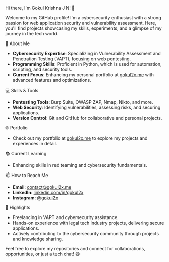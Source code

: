 Hi there, I'm Gokul Krishna J N! 👋

Welcome to my GitHub profile! I'm a cybersecurity enthusiast with a strong passion for web application security and vulnerability assessment. Here, you'll find projects showcasing my skills, experiments, and a glimpse of my journey in the tech world.

🚀 About Me
- **Cybersecurity Expertise**: Specializing in Vulnerability Assessment and Penetration Testing (VAPT), focusing on web pentesting.
- **Programming Skills**: Proficient in Python, which is used for automation, scripting, and security tools.
- **Current Focus**: Enhancing my personal portfolio at [gokul2x.me](https://gokul2x.me) with advanced features and optimizations.

💻 Skills & Tools
- **Pentesting Tools**: Burp Suite, OWASP ZAP, Nmap, Nikto, and more.
- **Web Security**: Identifying vulnerabilities, assessing risks, and securing applications.
- **Version Control**: Git and GitHub for collaborative and personal projects.

🌐 Portfolio
- Check out my portfolio at [gokul2x.me](https://gokul2x.me) to explore my projects and experiences in detail.

📚 Current Learning
- Enhancing skills in red teaming and cybersecurity fundamentals.

📫 How to Reach Me
- **Email**: [contact@gokul2x.me](mailto:contact@gokul2x.me)
- **LinkedIn**: [linkedin.com/in/gokul2x](https://www.linkedin.com/in/gokul2x)
- **Instagram**: [@gokul2x](https://instagram.com/gokul2x)

🌟 Highlights
- Freelancing in VAPT and cybersecurity assistance.
- Hands-on experience with legal tech industry projects, delivering secure applications.
- Actively contributing to the cybersecurity community through projects and knowledge sharing.

Feel free to explore my repositories and connect for collaborations, opportunities, or just a tech chat! 😄
